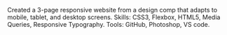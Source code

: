 Created a 3-page responsive website from a design comp that adapts to mobile, tablet, and desktop screens.
Skills: CSS3, Flexbox, HTML5, Media Queries, Responsive Typography.
Tools: GitHub, Photoshop, VS code.

